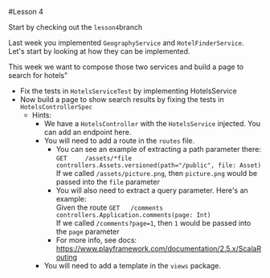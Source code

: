 #Lesson 4

Start by checking out the `lesson4`branch

Last week you implemented `GeographyService` and `HotelFinderService`.  
Let's start by looking at how they can be implemented.

This week we want to compose those two services and build a page to search for hotels"
* Fix the tests in `HotelsServiceTest` by implementing HotelsService
* Now build a page to show search results by fixing the tests in `HotelsControllerSpec`
    * Hints:
        * We have a `HotelsController` with the `HotelsService` injected. You can add an endpoint here.
        * You will need to add a route in the `routes` file.
            * You can see an example of extracting a path parameter there:  
              `GET     /assets/*file               controllers.Assets.versioned(path="/public", file: Asset)`  
              If we called `/assets/picture.png`, then `picture.png` would be passed into the `file` parameter
            * You will also need to extract a query parameter. Here's an example:  
              Given the route `GET   /comments                     controllers.Application.comments(page: Int)`  
              If we called `/comments?page=1`, then `1` would be passed into the  `page` parameter
            * For more info, see docs: https://www.playframework.com/documentation/2.5.x/ScalaRouting
        * You will need to add a template in the `views` package.

